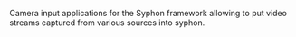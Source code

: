 Camera input applications for the Syphon framework allowing to put video streams captured from various sources into syphon.